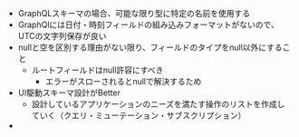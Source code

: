 - GraphQLスキーマの場合、可能な限り型に特定の名前を使用する
- GraphQlには日付・時刻フィールドの組み込みフォーマットがないので、UTCの文字列保存が良い
- nullと空を区別する理由がない限り、フィールドのタイプをnull以外にすること
	- ルートフィールドはnull許容にすべき
		- エラーがスローされるとnullで解決するため
- UI駆動スキーマ設計がBetter
	- 設計しているアプリケーションのニーズを満たす操作のリストを作成していく（クエリ・ミューテーション・サブスクリプション）
- 